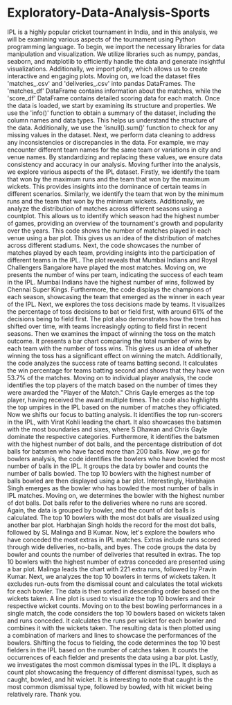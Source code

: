 # Exploratory-Data-Analysis-Sports
IPL is a highly popular cricket tournament in India, and in this analysis, we will be examining various aspects of the tournament using Python programming language.
To begin, we import the necessary libraries for data manipulation and visualization. We utilize libraries such as numpy, pandas, seaborn, and matplotlib to efficiently handle the data and generate insightful visualizations. Additionally, we import plotly, which allows us to create interactive and engaging plots.
Moving on, we load the dataset files 'matches_.csv' and 'deliveries_.csv' into pandas DataFrames. The 'matches_df' DataFrame contains information about the matches, while the 'score_df' DataFrame contains detailed scoring data for each match.
Once the data is loaded, we start by examining its structure and properties. We use the 'info()' function to obtain a summary of the dataset, including the column names and data types. This helps us understand the structure of the data. Additionally, we use the 'isnull().sum()' function to check for any missing values in the dataset.
Next, we perform data cleaning to address any inconsistencies or discrepancies in the data. For example, we may encounter different team names for the same team or variations in city and venue names. By standardizing and replacing these values, we ensure data consistency and accuracy in our analysis.
Moving further into the analysis, we explore various aspects of the IPL dataset. Firstly, we identify the team that won by the maximum runs and the team that won by the maximum wickets. This provides insights into the dominance of certain teams in different scenarios. Similarly, we identify the team that won by the minimum runs and the team that won by the minimum wickets.
Additionally, we analyze the distribution of matches across different seasons using a countplot. This allows us to identify which season had the highest number of games, providing an overview of the tournament's growth and popularity over the years.
This code shows the number of matches played in each venue using a bar plot. This gives us an idea of the distribution of matches across different stadiums.
Next, the code showcases the number of matches played by each team, providing insights into the participation of different teams in the IPL. The plot reveals that Mumbai Indians and Royal Challengers Bangalore have played the most matches.
Moving on, we presents the number of wins per team, indicating the success of each team in the IPL. Mumbai Indians have the highest number of wins, followed by Chennai Super Kings.
Furthermore, the code displays the champions of each season, showcasing the team that emerged as the winner in each year of the IPL.
Next, we explores the toss decisions made by teams. It visualizes the percentage of toss decisions to bat or field first, with around 61% of the decisions being to field first. The plot also demonstrates how the trend has shifted over time, with teams increasingly opting to field first in recent seasons.
Then we examines the impact of winning the toss on the match outcome. It presents a bar chart comparing the total number of wins by each team with the number of toss wins. This gives us an idea of whether winning the toss has a significant effect on winning the match.
Additionally, the code analyzes the success rate of teams batting second. It calculates the win percentage for teams batting second and shows that they have won 53.7% of the matches.
Moving on to individual player analysis, the code identifies the top players of the match based on the number of times they were awarded the "Player of the Match." Chris Gayle emerges as the top player, having received the award multiple times.
The code also highlights the top umpires in the IPL based on the number of matches they officiated.
 Now we shifts our focus to batting analysis. It identifies the top run-scorers in the IPL, with Virat Kohli leading the chart. It also showcases the batsmen with the most boundaries and sixes, where S Dhawan and Chris Gayle dominate the respective categories. Furthermore, it identifies the batsmen with the highest number of dot balls, and the percentage distribution of dot balls for batsmen who have faced more than 200 balls.
Now ,we go for bowlers analysis,
the code identifies the bowlers who have bowled the most number of balls in the IPL. It groups the data by bowler and counts the number of balls bowled. The top 10 bowlers with the highest number of balls bowled are then displayed using a bar plot. Interestingly, Harbhajan Singh emerges as the bowler who has bowled the most number of balls in IPL matches.
Moving on, we determines the bowler with the highest number of dot balls. Dot balls refer to the deliveries where no runs are scored. Again, the data is grouped by bowler, and the count of dot balls is calculated. The top 10 bowlers with the most dot balls are visualized using another bar plot. Harbhajan Singh holds the record for the most dot balls, followed by SL Malinga and B Kumar.
Now, let's explore the bowlers who have conceded the most extras in IPL matches. Extras include runs scored through wide deliveries, no-balls, and byes. The code groups the data by bowler and counts the number of deliveries that resulted in extras. The top 10 bowlers with the highest number of extras conceded are presented using a bar plot. Malinga leads the chart with 221 extra runs, followed by Pravin Kumar.
Next, we analyzes the top 10 bowlers in terms of wickets taken. It excludes run-outs from the dismissal count and calculates the total wickets for each bowler. The data is then sorted in descending order based on the wickets taken. A line plot is used to visualize the top 10 bowlers and their respective wicket counts.
Moving on to the best bowling performances in a single match, the code considers the top 10 bowlers based on wickets taken and runs conceded. It calculates the runs per wicket for each bowler and combines it with the wickets taken. The resulting data is then plotted using a combination of markers and lines to showcase the performances of the bowlers.
Shifting the focus to fielding, the code determines the top 10 best fielders in the IPL based on the number of catches taken. It counts the occurrences of each fielder and presents the data using a bar plot.
Lastly, we investigates the most common dismissal types in the IPL. It displays a count plot showcasing the frequency of different dismissal types, such as caught, bowled, and hit wicket. It is interesting to note that caught is the most common dismissal type, followed by bowled, with hit wicket being relatively rare.
 Thank you.

